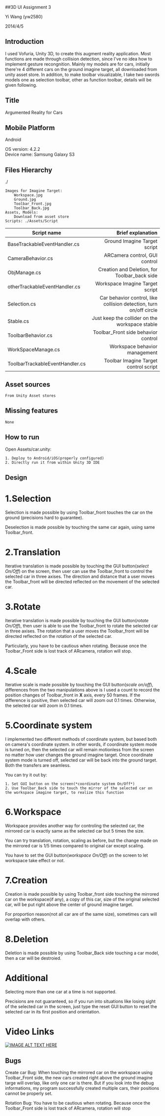 ##3D UI Assignment 3

Yi Wang (yw2580)

2014/4/5

## Introduction
I used Vofuria, Unity 3D, to create this augment reality application. Most functions are made through collision detection, since I've no idea how to implement gesture recongnition. Mainly my models are for cars, initially there're 4 different cars on the ground imagine target, all downloaded from unity asset store. In addition, to make toolbar visualizable, I take two swords models one as selection toolbar, other as function toolbar, details will be given following.

## Title
Argumented Reality for Cars 

## Mobile Platform

Android

OS version:
	4.2.2	
Device name:
	Samsung Galaxy S3

## Files Hierarchy
./

	Images for Imagine Target:
		Workspace.jpg
		Ground.jpg
		Toolbar_Front.jpg
		Toolbar_Back.jpg
	Assets, Models:
		Download from asset store
	Scripts: ./Assets/Script

| Script name | Brief explanation |
| ------------- | -------------:|
| BaseTrackableEventHandler.cs | Ground Imagine Target script |
| CameraBehavior.cs | ARCamera control, GUI control |
| ObjManage.cs | Creation and Deletion, for Toolbar_back side |
| otherTrackableEventHandler.cs | Workspace Imagine Target script |
| Selection.cs | Car behavior control, like collision detection, turn on/off circle | 
| Stable.cs | Just keep the collider on the workspace stable | 
| ToolbarBehavior.cs | Toolbar_Front side behavior control |
| WorkSpaceManage.cs | Workspace behavior management |
| ToolbarTrackableEventHandler.cs | Toolbar Imagine Target control script |

## Asset sources
	From Unity Asset stores

## Missing features
	None


## How to run	

Open Assets/car.unity:

	1. Deploy to Android/iOS(properly configured)
	2. Directly run it from within Unity 3D IDE

## Design

# 1.Selection
Selection is made possible by using Toolbar_front touches the car on the ground (precisions hard to guarantee).
	
Deselection is made possible by touching the same car again, using same Toolbar_front.
# 2.Translation 
Iterative translation is made possible by touching the GUI button(*select On/Off*) on the screen, then user can use the Toolbar_front to control the selected car in three axises. The direction and distance that a user moves the Toolbar_front will be directed reflected on the movement of the selected car.

# 3.Rotate
Iterative translation is made possible by touching the GUI button(*rotate On/Off*), then user is able to use the Toolbar_front to rotate the selected car in three axises. The rotation that a user moves the Toolbar_front will be directed reflected on the rotation of the selected car.

Particularly, you have to be cautious when rotating. Because once the Toolbar_Front side is lost track of ARcamera, rotation will stop.

# 4.Scale
Iterative scale is made possible by touching the GUI button(*scale on/off*), differences from the two manipulations above is I used a count to record the position changes of Toolbar_front in **X** axis, every 50 frames. If the difference is positive, then selected car will zoom out 0.1 times. Otherwise, the selected car will zoom in 0.1 times.

# 5.Coordinate system
I implemented two different methods of coordinate system, but based both on camera's coordinate system. In other words, if coordinate system mode is turned on, then the selected car will remain motionless from the screen no matter how user changes the ground imagine target. Once coordinate system mode is turned off, selected car will be back into the ground target. Both the transfers are seamless.

You can try it out by:

	1. Set GUI button on the screen(*coordinate system On/Off*)
	2. Use Toolbar_Back side to touch the mirror of the selected car on the workspace imagine target, to realize this function
# 6.Workspace

Workspace provides another way for controling the selected car, the mirrored car is exactly same as the selected car but 5 times the size.

You can try translation, rotation, scaling as before, but the change made on the mirrored car is 1/5 times compared to original car except scaling.

You have to set the GUI button(*workspace On/Off*) on the screen to let workspace take effect or not.

# 7.Creation

Creation is made possible by using Toolbar_front side touching the mirrored car on the workspace(if any), a copy of this car, size of the original selected car, will be put right above the center of ground imagine target.

For proportion reason(not all car are of the same size), sometimes cars will overlap with others.

# 8.Deletion
Deletion is made possible by using Toolbar_Back side touching a car model, then a car will be destroied.

# Additional 

Selecting more than one car at a time is not supported.

Precisions are not guaranteed, so if you run into situations like losing sight of the selected car in the screen, just type the reset GUI button to reset the selected car in its first position and orientation.

# Video Links
[![IMAGE ALT TEXT HERE](http://img.youtube.com/vi/p-iVYBz61Fo/0.jpg)](http://www.youtube.com/watch?v=p-iVYBz61Fo)

## Bugs 

Create car Bug:
	When touching the mirrored car on the workspace using Toolbar_Front side, the new cars created right above the ground imagine targe will overlap, like only one car is there. But if you look into the debug informations, my program successfully created multiple cars, their positions cannot be properly set.

Rotation Bug:
	You have to be cautious when rotating. Because once the Toolbar_Front side is lost track of ARcamera, rotation will stop



